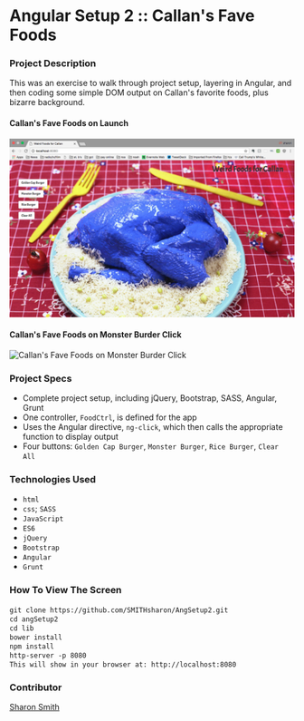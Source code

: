 # Angular Setup 2 :: Callan's Fave Foods

### Project Description 

This was an exercise to walk through project setup, layering in Angular, and then coding some simple DOM output on Callan's favorite foods, plus bizarre background. 

#### Callan's Fave Foods on Launch 
![Callan's Fave Foods on Launch](https://raw.githubusercontent.com/SMITHsharon/angSetup2/callanFoods/screens/Callan%20Foods%20on%20Launch.png)

#### Callan's Fave Foods on Monster Burder Click 
![Callan's Fave Foods on Monster Burder Click]()

### Project Specs
- Complete project setup, including jQuery, Bootstrap, SASS, Angular, Grunt
- One controller, `FoodCtrl`, is defined for the app
- Uses the Angular directive, `ng-click`, which then calls the appropriate function to display output
- Four buttons: `Golden Cap Burger`, `Monster Burger`, `Rice Burger`, `Clear All`


### Technologies Used
- `html`
- `css`; `SASS`
- `JavaScript`
- `ES6`
- `jQuery`
- `Bootstrap`
- `Angular`
- `Grunt`


### How To View The Screen 
```
git clone https://github.com/SMITHsharon/AngSetup2.git
cd angSetup2
cd lib
bower install
npm install
http-server -p 8080
This will show in your browser at: http://localhost:8080
```

### Contributor
[Sharon Smith](https://github.com/SMITHsharon)
